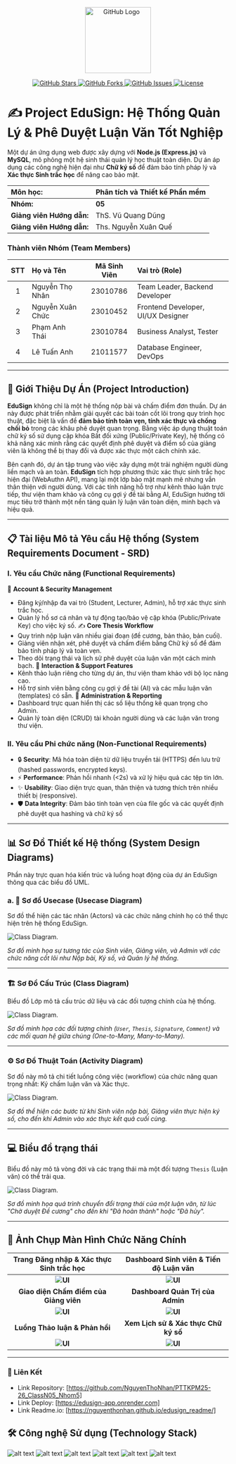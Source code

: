 <p align="center">
  <a href="https://github.com" target="_blank">
    <img src="https://github.githubassets.com/images/modules/logos_page/GitHub-Mark.png" width="150" alt="GitHub Logo">
  </a>
</p>

<p align="center">
  <!-- Stars -->
  <a href="https://github.com/NguyenThoNhan/PTTKPM25-26_ClassNx_Nhom5/stargazers">
    <img src="https://img.shields.io/github/stars/your-username/your-repo" alt="GitHub Stars">
  </a>
  
  <!-- Forks -->
  <a href="https://github.com/your-username/your-repo/fork">
    <img src="https://img.shields.io/github/forks/your-username/your-repo" alt="GitHub Forks">
  </a>
  
  <!-- Issues -->
  <a href="https://github.com/your-username/your-repo/issues">
    <img src="https://img.shields.io/github/issues/your-username/your-repo" alt="GitHub Issues">
  </a>
  
  <!-- License -->
  <a href="https://github.com/your-username/your-repo/blob/main/LICENSE">
    <img src="https://img.shields.io/github/license/your-username/your-repo" alt="License">
  </a>
</p>

# ✍️ Project EduSign: Hệ Thống Quản Lý & Phê Duyệt Luận Văn Tốt Nghiệp

Một dự án ứng dụng web được xây dựng với **Node.js (Express.js)** và **MySQL**, mô phỏng một hệ sinh thái quản lý học thuật toàn diện. Dự án áp dụng các công nghệ hiện đại như **Chữ ký số** để đảm bảo tính pháp lý và **Xác thực Sinh trắc học** để nâng cao bảo mật.

| **Môn học:** | **Phân tích và Thiết kế Phần mềm** |
| :--- | :--- |
| **Nhóm:** | **05** |
| **Giảng viên Hướng dẫn:** | ThS. Vũ Quang Dũng |
| **Giảng viên Hướng dẫn:** | Ths. Nguyễn Xuân Quế |

### **Thành viên Nhóm (Team Members)**

| **STT** | **Họ và Tên** | **Mã Sinh Viên** | **Vai trò (Role)** |
| :---: | :--- | :---: | :--- |
| 1 | Nguyễn Thọ Nhân | 23010786 | Team Leader, Backend Developer |
| 2 | Nguyễn Xuân Chức| 23010452| Frontend Developer, UI/UX Designer |
| 3 | Phạm Anh Thái | 23010784 | Business Analyst, Tester |
| 4 | Lê Tuấn Anh | 21011577 | Database Engineer, DevOps |
---

## 🚀 Giới Thiệu Dự Án (Project Introduction)

**EduSign** không chỉ là một hệ thống nộp bài và chấm điểm đơn thuần. Dự án này được phát triển nhằm giải quyết các bài toán cốt lõi trong quy trình học thuật, đặc biệt là vấn đề **đảm bảo tính toàn vẹn, tính xác thực và chống chối bỏ** trong các khâu phê duyệt quan trọng. Bằng việc áp dụng thuật toán chữ ký số sử dụng cặp khóa Bất đối xứng (Public/Private Key), hệ thống có khả năng xác minh rằng các quyết định phê duyệt và điểm số của giảng viên là không thể bị thay đổi và được xác thực một cách chính xác.

Bên cạnh đó, dự án tập trung vào việc xây dựng một trải nghiệm người dùng liền mạch và an toàn. **EduSign** tích hợp phương thức xác thực sinh trắc học hiện đại (WebAuthn API), mang lại một lớp bảo mật mạnh mẽ nhưng vẫn thân thiện với người dùng. Với các tính năng hỗ trợ như kênh thảo luận trực tiếp, thư viện tham khảo và công cụ gợi ý đề tài bằng AI, EduSign hướng tới mục tiêu trở thành một nền tảng quản lý luận văn toàn diện, minh bạch và hiệu quả.

---
## 📋 Tài liệu Mô tả Yêu cầu Hệ thống (System Requirements Document - SRD)
### I. Yêu cầu Chức năng (Functional Requirements)
👤 **Account & Security Management**
- Đăng ký/nhập đa vai trò (Student, Lecturer, Admin), hỗ trợ xác thực sinh trắc học.
- Quản lý hồ sơ cá nhân và tự động tạo/bảo vệ cặp khóa (Public/Private Key) cho việc ký số.
✍️ **Core Thesis Workflow**
- Quy trình nộp luận văn nhiều giai đoạn (đề cương, bản thảo, bản cuối).
- Giảng viên nhận xét, phê duyệt và chấm điểm bằng Chữ ký số để đảm bảo tính pháp lý và toàn vẹn.
- Theo dõi trạng thái và lịch sử phê duyệt của luận văn một cách minh bạch.
💬 **Interaction & Support Features**
- Kênh thảo luận riêng cho từng dự án, thư viện tham khảo với bộ lọc nâng cao.
- Hỗ trợ sinh viên bằng công cụ gợi ý đề tài (AI) và các mẫu luận văn (templates) có sẵn.
👑 **Administration & Reporting**
- Dashboard trực quan hiển thị các số liệu thống kê quan trọng cho Admin.
- Quản lý toàn diện (CRUD) tài khoản người dùng và các luận văn trong thư viện.
### II. Yêu cầu Phi chức năng (Non-Functional Requirements)
- 🔒 **Security**: Mã hóa toàn diện từ dữ liệu truyền tải (HTTPS) đến lưu trữ (hashed passwords, encrypted keys).
- ⚡ **Performance**: Phản hồi nhanh (<2s) và xử lý hiệu quả các tệp tin lớn.
- ✨ **Usability**: Giao diện trực quan, thân thiện và tương thích trên nhiều thiết bị (responsive).
- 🛡️ **Data Integrity**: Đảm bảo tính toàn vẹn của file gốc và các quyết định phê duyệt qua hashing và chữ ký số

---
## 📊 Sơ Đồ Thiết kế Hệ thống (System Design Diagrams)

Phần này trực quan hóa kiến trúc và luồng hoạt động của dự án EduSign thông qua các biểu đồ UML.

### a. 🧠 Sơ đồ Usecase (Usecase Diagram)

Sơ đồ thể hiện các tác nhân (Actors) và các chức năng chính họ có thể thực hiện trên hệ thống EduSign.

![Class Diagram](design/db/usecase.jpg).

*Sơ đồ minh họa sự tương tác của Sinh viên, Giảng viên, và Admin với các chức năng cốt lõi như Nộp bài, Ký số, và Quản lý hệ thống.*

---

### 🏗️ Sơ Đồ Cấu Trúc (Class Diagram)

Biểu đồ Lớp mô tả cấu trúc dữ liệu và các đối tượng chính của hệ thống.

![Class Diagram](design/db/sodolop.jpg).

*Sơ đồ minh họa các đối tượng chính (`User`, `Thesis`, `Signature`, `Comment`) và các mối quan hệ giữa chúng (One-to-Many, Many-to-Many).*

---

### ⚙️ Sơ Đồ Thuật Toán (Activity Diagram)

Sơ đồ này mô tả chi tiết luồng công việc (workflow) của chức năng quan trọng nhất: Ký chấm luận văn và Xác thực.

![Class Diagram](design/db/sodotuantu.jpg).

*Sơ đồ thể hiện các bước từ khi Sinh viên nộp bài, Giảng viên thực hiện ký số, cho đến khi Admin vào xác thực kết quả cuối cùng.*

---

## 💻 Biểu đồ trạng thái

Biểu đồ này mô tả vòng đời và các trạng thái mà một đối tượng `Thesis` (Luận văn) có thể trải qua.

![Class Diagram](design/db/bieudotrangthai.png).

*Sơ đồ minh họa quá trình chuyển đổi trạng thái của một luận văn, từ lúc "Chờ duyệt Đề cương" cho đến khi "Đã hoàn thành" hoặc "Đã hủy".*

---

## 📸 Ảnh Chụp Màn Hình Chức Năng Chính

| Trang Đăng nhập & Xác thực Sinh trắc học | Dashboard Sinh viên & Tiến độ Luận văn |
| :------------------------------: | :----------------------------------: |
| **![UI](design/ui/a1.png)**         | **![UI](design/ui/a4.png)**    |
| **Giao diện Chấm điểm của Giảng viên**              | **Dashboard Quản Trị của Admin**   |
| **![UI](design/ui/a2.png)**         | **![UI](design/ui/a5.png)**        |
| **Luồng Thảo luận & Phản hồi**     | **Xem Lịch sử & Xác thực Chữ ký số**     |
| **![UI](design/ui/a3.png)**         | **![UI](design/ui/a6.png)**         |

---

### 🔗 Liên Kết
- Link Repository: [https://github.com/NguyenThoNhan/PTTKPM25-26_ClassN05_Nhom5]
- Link Deploy: [https://edusign-app.onrender.com]
- Link Readme.io: [https://nguyenthonhan.github.io/edusign_readme/]

## 🛠️ Công nghệ Sử dụng (Technology Stack)
![alt text](https://img.shields.io/badge/Node.js-339933?style=for-the-badge&logo=nodedotjs&logoColor=white)
![alt text](https://img.shields.io/badge/Express.js-000000?style=for-the-badge&logo=express&logoColor=white)
![alt text](https://img.shields.io/badge/MySQL-4479A1?style=for-the-badge&logo=mysql&logoColor=white)
![alt text](https://img.shields.io/badge/HTML5-E34F26?style=for-the-badge&logo=html5&logoColor=white)
![alt text](https://img.shields.io/badge/CSS3-1572B6?style=for-the-badge&logo=css3&logoColor=white)
![alt text](https://img.shields.io/badge/JavaScript-F7DF1E?style=for-the-badge&logo=javascript&logoColor=black)
